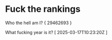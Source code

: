 # Fuck the rankings

Who the hell am I?
{ 29462693 }

What fucking year is it?
[ 2025-03-17T10:23:20Z ]
